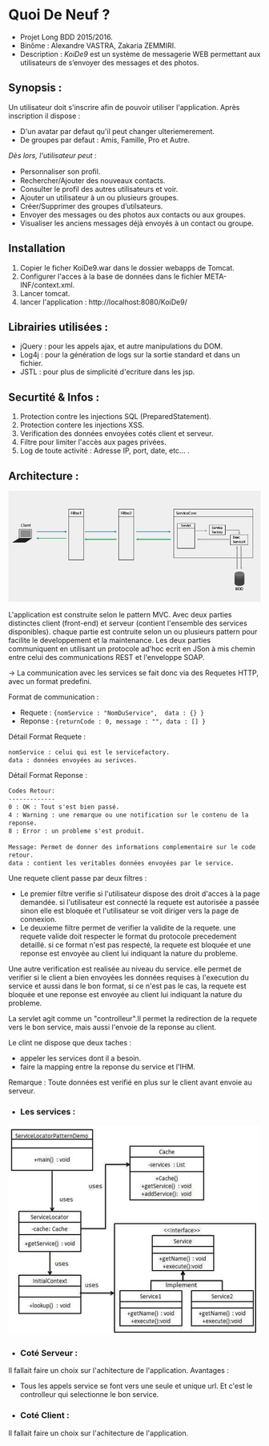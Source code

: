 # Quoi De Neuf ?
- Projet Long BDD 2015/2016.
- Binôme : Alexandre VASTRA, Zakaria ZEMMIRI.
- Description : _KoiDe9_ est un système de messagerie WEB permettant aux utilisateurs de s’envoyer des messages et des photos.


## Synopsis :
Un utilisateur doit s'inscrire afin de pouvoir utiliser l'application. Après inscription il dispose :
- D'un avatar par defaut qu'il peut changer ulteriemerement.
- De groupes par defaut : Amis, Famille, Pro et Autre.

*Dès lors, l'utilisateur peut* :
 - Personnaliser son proﬁl.
 - Rechercher/Ajouter des nouveaux contacts.
 - Consulter le profil des autres utilisateurs et voir.
 - Ajouter un utilisateur à un ou plusieurs groupes.
 - Créer/Supprimer des groupes d’utilsateurs.
 - Envoyer des messages ou des photos aux contacts ou aux groupes.
 - Visualiser les anciens messages déjà envoyés à un contact ou groupe.


## Installation
  1. Copier le ficher KoiDe9.war dans le dossier webapps de Tomcat.
  2. Configurer l'acces à la base de données dans le fichier META-INF/context.xml.
  3. Lancer tomcat.
  4. lancer l'application : http://localhost:8080/KoiDe9/

## Librairies utilisées :
  - jQuery : pour les appels ajax, et autre manipulations du DOM.
  - Log4j : pour la génération de logs sur la sortie standard et dans un fichier.
  - JSTL : pour plus de simplicité d'ecriture dans les jsp.


## Securtité & Infos :
 1. Protection contre les injections SQL (PreparedStatement).
 2. Protection contere les injections XSS.
 3. Verification des données envoyées cotés client et serveur.
 4. Filtre pour limiter l'accès aux pages privées.
 5. Log de toute activité : Adresse IP, port, date, etc... .  

## Architecture :
![Architecture](./Docs/archi.png)

L'application est construite selon le pattern MVC. Avec deux parties distinctes client (front-end) et serveur (contient l'ensemble des services disponibles).
chaque partie est contruite selon un ou plusieurs pattern pour facilite le developpement et la maintenance.
Les deux parties communiquent en utilisant un protocole ad'hoc ecrit en JSon à mis chemin entre celui des communications REST et l'enveloppe SOAP.

-> La communication avec les services se fait donc via des Requetes HTTP, avec un format predefini.

Format de communication :
- Requete : ```{nomService : "NomDuService",  data : {} }```
- Reponse : ```{returnCode : 0, message : "", data : [] }```

Détail Format Requete :
```
nomService : celui qui est le servicefactory.
data : données envoyées au serivces.
```
Détail Format Reponse :
```
Codes Retour:
-------------
0 : OK : Tout s'est bien passé.
4 : Warning : une remarque ou une notification sur le contenu de la reponse.
8 : Error : un probleme s'est produit.

Message: Permet de donner des informations complementaire sur le code retour.
data : contient les veritables données envoyées par le service.
```

Une requete client passe par deux filtres :
- Le premier filtre verifie si l'utilisateur dispose des droit d'acces à la page demandée. si l'utilisateur est connecté la requete est autorisée a passée sinon elle est bloquée et l'utilisateur se voit diriger vers la page de connexion.
- Le deuxieme filtre permet de verifier la validite de la requete. une requete valide doit respecter le format du protocole precedement detaillé. si ce format n'est pas respecté, la requete est bloquée et une reponse est envoyée au client lui indiquant la nature du probleme.

Une autre verification est realisée au niveau du service. elle permet de verifier si le client a bien envoyées les données requises à l'execution du service et aussi dans le bon format, si ce n'est pas le cas, la requete est bloquée et une reponse est envoyée au client lui indiquant la nature du probleme.

La servlet agit comme un "controlleur".Il permet la redirection de la requete vers le bon service, mais aussi l'envoie de la reponse au client.

Le clint ne dispose que deux taches :
- appeler les services dont il a besoin.
- faire la mapping entre la reponse du service et l'IHM.

Remarque : Toute données est verifié en plus sur le client avant envoie au serveur.


- ### Les services :
![servicelocator pattern](./Docs/servicelocator.jpg)

- ### Coté Serveur :
Il fallait faire un choix sur l'achitecture de l'application.
Avantages :
- Tous les appels service se font vers une seule et unique url. Et c'est le controlleur qui selectionne le bon service.


- ### Coté Client :
Il fallait faire un choix sur l'achitecture de l'application.
